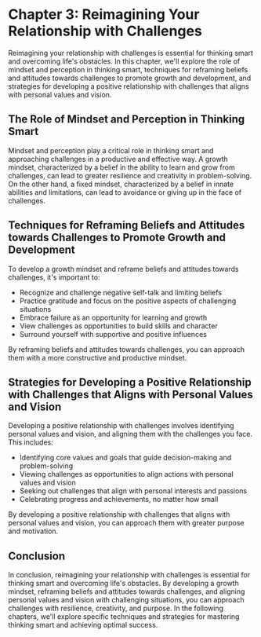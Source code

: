 Chapter 3: Reimagining Your Relationship with Challenges
========================================================

Reimagining your relationship with challenges is essential for thinking smart and overcoming life's obstacles. In this chapter, we'll explore the role of mindset and perception in thinking smart, techniques for reframing beliefs and attitudes towards challenges to promote growth and development, and strategies for developing a positive relationship with challenges that aligns with personal values and vision.

The Role of Mindset and Perception in Thinking Smart
----------------------------------------------------

Mindset and perception play a critical role in thinking smart and approaching challenges in a productive and effective way. A growth mindset, characterized by a belief in the ability to learn and grow from challenges, can lead to greater resilience and creativity in problem-solving. On the other hand, a fixed mindset, characterized by a belief in innate abilities and limitations, can lead to avoidance or giving up in the face of challenges.

Techniques for Reframing Beliefs and Attitudes towards Challenges to Promote Growth and Development
---------------------------------------------------------------------------------------------------

To develop a growth mindset and reframe beliefs and attitudes towards challenges, it's important to:

* Recognize and challenge negative self-talk and limiting beliefs
* Practice gratitude and focus on the positive aspects of challenging situations
* Embrace failure as an opportunity for learning and growth
* View challenges as opportunities to build skills and character
* Surround yourself with supportive and positive influences

By reframing beliefs and attitudes towards challenges, you can approach them with a more constructive and productive mindset.

Strategies for Developing a Positive Relationship with Challenges that Aligns with Personal Values and Vision
-------------------------------------------------------------------------------------------------------------

Developing a positive relationship with challenges involves identifying personal values and vision, and aligning them with the challenges you face. This includes:

* Identifying core values and goals that guide decision-making and problem-solving
* Viewing challenges as opportunities to align actions with personal values and vision
* Seeking out challenges that align with personal interests and passions
* Celebrating progress and achievements, no matter how small

By developing a positive relationship with challenges that aligns with personal values and vision, you can approach them with greater purpose and motivation.

Conclusion
----------

In conclusion, reimagining your relationship with challenges is essential for thinking smart and overcoming life's obstacles. By developing a growth mindset, reframing beliefs and attitudes towards challenges, and aligning personal values and vision with challenging situations, you can approach challenges with resilience, creativity, and purpose. In the following chapters, we'll explore specific techniques and strategies for mastering thinking smart and achieving optimal success.


